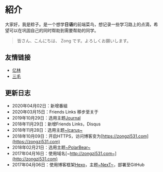 # 紹介

大家好，我是粽子。是一个想学**日语**的前端菜鸟，想记录一些学习路上的点滴，希望可以在巩固自己的同时帮助到需要帮助的同学。

> 皆さん、こんにちは、 Zong です。よろしくお願いします。

## 友情链接

- [亿林](https://minemine.cc)
- [三毛](https://jkchao.cn)

## 更新日志

- 2020年04月02日：新增番組
- 2020年03月15日：Friends Links 移步至关于
- 2019年10月29日：选用主题[Journal](https://github.com/SumiMakito/hexo-theme-Journal)
- 2018年11月29日：新增Friends Links，Disqus
- 2018年11月28日：选用主题[~Icarus~](https://github.com/ppoffice/hexo-theme-icarus)
- 2018年10月09日：开启HTTPS，访问博客变为[https://zongzi531.com](https://zongzi531.com)
- 2018年02月21日：选用主题[~PolarBear~](https://github.com/frostfan/hexo-theme-polarbear)
- 2017年04月16日：使用域名[~http://zongzi531.com~](http://zongzi531.com)
- 2017年04月06日：使用博客框架[Hexo](https://github.com/hexojs/hexo)，主题[~NexT~](https://github.com/iissnan/hexo-theme-next)，部署至GitHub
